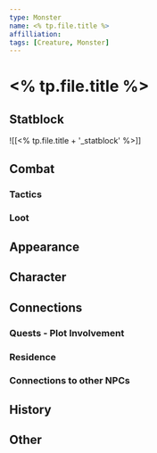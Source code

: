 ```yaml
---
type: Monster
name: <% tp.file.title %>
affilliation: 
tags: [Creature, Monster]
---
```


# <% tp.file.title %>

## Statblock
![[<% tp.file.title + '_statblock' %>]]


## Combat

### Tactics

### Loot


## Appearance


## Character


## Connections

### Quests - Plot Involvement

### Residence

### Connections to other NPCs


## History


## Other